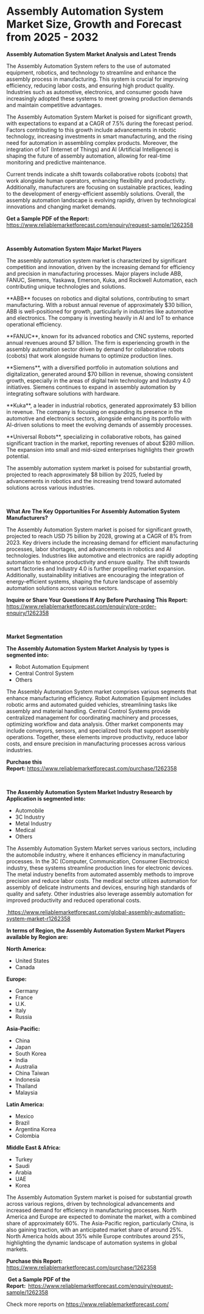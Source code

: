 <p><h1>Assembly Automation System Market Size, Growth and Forecast from 2025 - 2032</h1></p><p><strong>Assembly Automation System Market Analysis and Latest Trends</strong></p>
<p><p>The Assembly Automation System refers to the use of automated equipment, robotics, and technology to streamline and enhance the assembly process in manufacturing. This system is crucial for improving efficiency, reducing labor costs, and ensuring high product quality. Industries such as automotive, electronics, and consumer goods have increasingly adopted these systems to meet growing production demands and maintain competitive advantages.</p><p>The Assembly Automation System Market is poised for significant growth, with expectations to expand at a CAGR of 7.5% during the forecast period. Factors contributing to this growth include advancements in robotic technology, increasing investments in smart manufacturing, and the rising need for automation in assembling complex products. Moreover, the integration of IoT (Internet of Things) and AI (Artificial Intelligence) is shaping the future of assembly automation, allowing for real-time monitoring and predictive maintenance.</p><p>Current trends indicate a shift towards collaborative robots (cobots) that work alongside human operators, enhancing flexibility and productivity. Additionally, manufacturers are focusing on sustainable practices, leading to the development of energy-efficient assembly solutions. Overall, the assembly automation landscape is evolving rapidly, driven by technological innovations and changing market demands.</p></p>
<p><strong>Get a Sample PDF of the Report:&nbsp;</strong> <a href="https://www.reliablemarketforecast.com/enquiry/request-sample/1262358?utm_campaign=2783&utm_medium=2&utm_source=Github&utm_content=ia&utm_term=08042025&utm_id=assembly-automation-system">https://www.reliablemarketforecast.com/enquiry/request-sample/1262358</a></p>
<p>&nbsp;</p>
<p><strong>Assembly Automation System Major Market Players</strong></p>
<p><p>The assembly automation system market is characterized by significant competition and innovation, driven by the increasing demand for efficiency and precision in manufacturing processes. Major players include ABB, FANUC, Siemens, Yaskawa, Emerson, Kuka, and Rockwell Automation, each contributing unique technologies and solutions.</p><p>**ABB** focuses on robotics and digital solutions, contributing to smart manufacturing. With a robust annual revenue of approximately $30 billion, ABB is well-positioned for growth, particularly in industries like automotive and electronics. The company is investing heavily in AI and IoT to enhance operational efficiency.</p><p>**FANUC**, known for its advanced robotics and CNC systems, reported annual revenues around $7 billion. The firm is experiencing growth in the assembly automation sector driven by demand for collaborative robots (cobots) that work alongside humans to optimize production lines.</p><p>**Siemens**, with a diversified portfolio in automation solutions and digitalization, generated around $70 billion in revenue, showing consistent growth, especially in the areas of digital twin technology and Industry 4.0 initiatives. Siemens continues to expand in assembly automation by integrating software solutions with hardware.</p><p>**Kuka**, a leader in industrial robotics, generated approximately $3 billion in revenue. The company is focusing on expanding its presence in the automotive and electronics sectors, alongside enhancing its portfolio with AI-driven solutions to meet the evolving demands of assembly processes.</p><p>**Universal Robots**, specializing in collaborative robots, has gained significant traction in the market, reporting revenues of about $280 million. The expansion into small and mid-sized enterprises highlights their growth potential.</p><p>The assembly automation system market is poised for substantial growth, projected to reach approximately $8 billion by 2025, fueled by advancements in robotics and the increasing trend toward automated solutions across various industries.</p></p>
<p>&nbsp;</p>
<p><strong>What Are The Key Opportunities For Assembly Automation System Manufacturers?</strong></p>
<p><p>The Assembly Automation System market is poised for significant growth, projected to reach USD 75 billion by 2028, growing at a CAGR of 8% from 2023. Key drivers include the increasing demand for efficient manufacturing processes, labor shortages, and advancements in robotics and AI technologies. Industries like automotive and electronics are rapidly adopting automation to enhance productivity and ensure quality. The shift towards smart factories and Industry 4.0 is further propelling market expansion. Additionally, sustainability initiatives are encouraging the integration of energy-efficient systems, shaping the future landscape of assembly automation solutions across various sectors.</p></p>
<p><strong>Inquire or Share Your Questions If Any Before Purchasing This Report:</strong> <a href="https://www.reliablemarketforecast.com/enquiry/pre-order-enquiry/1262358?utm_campaign=2783&utm_medium=2&utm_source=Github&utm_content=ia&utm_term=08042025&utm_id=assembly-automation-system">https://www.reliablemarketforecast.com/enquiry/pre-order-enquiry/1262358</a></p>
<p>&nbsp;</p>
<p><strong>Market Segmentation</strong></p>
<p><strong>The Assembly Automation System Market Analysis by types is segmented into:</strong></p>
<p><ul><li>Robot Automation Equipment</li><li>Central Control System</li><li>Others</li></ul></p>
<p><p>The Assembly Automation System market comprises various segments that enhance manufacturing efficiency. Robot Automation Equipment includes robotic arms and automated guided vehicles, streamlining tasks like assembly and material handling. Central Control Systems provide centralized management for coordinating machinery and processes, optimizing workflow and data analysis. Other market components may include conveyors, sensors, and specialized tools that support assembly operations. Together, these elements improve productivity, reduce labor costs, and ensure precision in manufacturing processes across various industries.</p></p>
<p><strong>Purchase this Report:&nbsp;</strong><a href="https://www.reliablemarketforecast.com/purchase/1262358?utm_campaign=2783&utm_medium=2&utm_source=Github&utm_content=ia&utm_term=08042025&utm_id=assembly-automation-system">https://www.reliablemarketforecast.com/purchase/1262358</a></p>
<p>&nbsp;</p>
<p><strong>The Assembly Automation System Market Industry Research by Application is segmented into:</strong></p>
<p><ul><li>Automobile</li><li>3C Industry</li><li>Metal Industry</li><li>Medical</li><li>Others</li></ul></p>
<p><p>The Assembly Automation System Market serves various sectors, including the automobile industry, where it enhances efficiency in manufacturing processes. In the 3C (Computer, Communication, Consumer Electronics) industry, these systems streamline production lines for electronic devices. The metal industry benefits from automated assembly methods to improve precision and reduce labor costs. The medical sector utilizes automation for assembly of delicate instruments and devices, ensuring high standards of quality and safety. Other industries also leverage assembly automation for improved productivity and reduced operational costs.</p></p>
<p><a href="https://www.reliablemarketforecast.com/global-assembly-automation-system-market-r1262358?utm_campaign=2783&utm_medium=2&utm_source=Github&utm_content=ia&utm_term=08042025&utm_id=assembly-automation-system">&nbsp;https://www.reliablemarketforecast.com/global-assembly-automation-system-market-r1262358</a></p>
<p><strong>In terms of Region, the Assembly Automation System Market Players available by Region are:</strong></p>
<p>
    <p> <strong> North America: </strong>
        <ul>
            <li>United States</li>
            <li>Canada</li>
        </ul>
        </p> 
    <p> <strong> Europe: </strong>
        <ul>
            <li>Germany</li>
            <li>France</li>
            <li>U.K.</li>
            <li>Italy</li>
            <li>Russia</li>
        </ul>
        </p> 
    <p> <strong> Asia-Pacific: </strong>
        <ul>
            <li>China</li>
            <li>Japan</li>
            <li>South Korea</li>
            <li>India</li>
            <li>Australia</li>
            <li>China Taiwan</li>
            <li>Indonesia</li>
            <li>Thailand</li>
            <li>Malaysia</li>
        </ul>
        </p> 
    <p> <strong> Latin America: </strong>
        <ul>
            <li>Mexico</li>
            <li>Brazil</li>
            <li>Argentina Korea</li>
            <li>Colombia</li>
        </ul>
        </p> 
    <p> <strong> Middle East & Africa: </strong>
        <ul>
            <li>Turkey</li>
            <li>Saudi</li>
            <li>Arabia</li>
            <li>UAE</li>
            <li>Korea</li>
        </ul>
    </p>
    </p>
<p><p>The Assembly Automation System market is poised for substantial growth across various regions, driven by technological advancements and increased demand for efficiency in manufacturing processes. North America and Europe are expected to dominate the market, with a combined share of approximately 60%. The Asia-Pacific region, particularly China, is also gaining traction, with an anticipated market share of around 25%. North America holds about 35% while Europe contributes around 25%, highlighting the dynamic landscape of automation systems in global markets.</p></p>
<p><strong>Purchase this Report: </strong><a href="https://www.reliablemarketforecast.com/purchase/1262358?utm_campaign=2783&utm_medium=2&utm_source=Github&utm_content=ia&utm_term=08042025&utm_id=assembly-automation-system">https://www.reliablemarketforecast.com/purchase/1262358</a></p>
<p>&nbsp;<strong>Get a Sample PDF of the Report:&nbsp;&nbsp;</strong><a href="https://www.reliablemarketforecast.com/enquiry/request-sample/1262358?utm_campaign=2783&utm_medium=2&utm_source=Github&utm_content=ia&utm_term=08042025&utm_id=assembly-automation-system">https://www.reliablemarketforecast.com/enquiry/request-sample/1262358</a></p>
<p><strong></strong></p>
<p>Check more reports on <a href="https://www.reliablemarketforecast.com/?utm_campaign=2783&utm_medium=2&utm_source=Github&utm_content=ia&utm_term=08042025&utm_id=assembly-automation-system">https://www.reliablemarketforecast.com/</a></p>